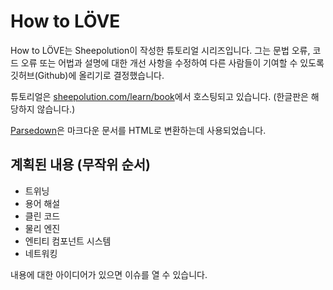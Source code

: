 # How to LÖVE
How to LÖVE는 Sheepolution이 작성한 튜토리얼 시리즈입니다. 그는 문법 오류, 코드 오류 또는 어법과 설명에 대한 개선 사항을 수정하여 다른 사람들이 기여할 수 있도록 깃허브(Github)에 올리기로 결정했습니다.

튜토리얼은 [sheepolution.com/learn/book](http://www.sheepolution.com/learn/book/contents)에서 호스팅되고 있습니다. (한글판은 해당하지 않습니다.)

[Parsedown](http://parsedown.org/tests/)은 마크다운 문서를 HTML로 변환하는데 사용되었습니다.

## 계획된 내용 (무작위 순서)

* 트위닝
* 용어 해설
* 클린 코드
* 물리 엔진
* 엔티티 컴포넌트 시스템
* 네트워킹

내용에 대한 아이디어가 있으면 이슈를 열 수 있습니다.
